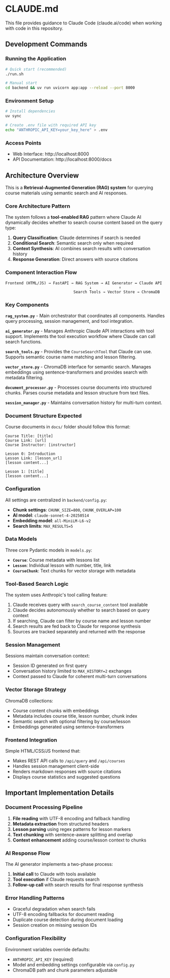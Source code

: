 # CLAUDE.md

This file provides guidance to Claude Code (claude.ai/code) when working with code in this repository.

## Development Commands

### Running the Application
```bash
# Quick start (recommended)
./run.sh

# Manual start
cd backend && uv run uvicorn app:app --reload --port 8000
```

### Environment Setup
```bash
# Install dependencies
uv sync

# Create .env file with required API key
echo "ANTHROPIC_API_KEY=your_key_here" > .env
```

### Access Points
- Web Interface: http://localhost:8000
- API Documentation: http://localhost:8000/docs

## Architecture Overview

This is a **Retrieval-Augmented Generation (RAG) system** for querying course materials using semantic search and AI responses.

### Core Architecture Pattern
The system follows a **tool-enabled RAG** pattern where Claude AI dynamically decides whether to search course content based on the query type:

1. **Query Classification**: Claude determines if search is needed
2. **Conditional Search**: Semantic search only when required
3. **Context Synthesis**: AI combines search results with conversation history
4. **Response Generation**: Direct answers with source citations

### Component Interaction Flow

```
Frontend (HTML/JS) → FastAPI → RAG System → AI Generator ↔ Claude API
                                     ↓            ↑
                              Search Tools → Vector Store → ChromaDB
```

### Key Components

**`rag_system.py`** - Main orchestrator that coordinates all components. Handles query processing, session management, and tool integration.

**`ai_generator.py`** - Manages Anthropic Claude API interactions with tool support. Implements the tool execution workflow where Claude can call search functions.

**`search_tools.py`** - Provides the `CourseSearchTool` that Claude can use. Supports semantic course name matching and lesson filtering.

**`vector_store.py`** - ChromaDB interface for semantic search. Manages embeddings using sentence-transformers and provides search with metadata filtering.

**`document_processor.py`** - Processes course documents into structured chunks. Parses course metadata and lesson structure from text files.

**`session_manager.py`** - Maintains conversation history for multi-turn context.

### Document Structure Expected

Course documents in `docs/` folder should follow this format:
```
Course Title: [title]
Course Link: [url]
Course Instructor: [instructor]

Lesson 0: Introduction
Lesson Link: [lesson_url]
[lesson content...]

Lesson 1: [title]
[lesson content...]
```

### Configuration

All settings are centralized in `backend/config.py`:
- **Chunk settings**: `CHUNK_SIZE=800`, `CHUNK_OVERLAP=100`
- **AI model**: `claude-sonnet-4-20250514`
- **Embedding model**: `all-MiniLM-L6-v2`
- **Search limits**: `MAX_RESULTS=5`

### Data Models

Three core Pydantic models in `models.py`:
- **`Course`**: Course metadata with lessons list
- **`Lesson`**: Individual lesson with number, title, link
- **`CourseChunk`**: Text chunks for vector storage with metadata

### Tool-Based Search Logic

The system uses Anthropic's tool calling feature:
1. Claude receives query with `search_course_content` tool available
2. Claude decides autonomously whether to search based on query context
3. If searching, Claude can filter by course name and lesson number
4. Search results are fed back to Claude for response synthesis
5. Sources are tracked separately and returned with the response

### Session Management

Sessions maintain conversation context:
- Session ID generated on first query
- Conversation history limited to `MAX_HISTORY=2` exchanges
- Context passed to Claude for coherent multi-turn conversations

### Vector Storage Strategy

ChromaDB collections:
- Course content chunks with embeddings
- Metadata includes course title, lesson number, chunk index
- Semantic search with optional filtering by course/lesson
- Embeddings generated using sentence-transformers

### Frontend Integration

Simple HTML/CSS/JS frontend that:
- Makes REST API calls to `/api/query` and `/api/courses`
- Handles session management client-side
- Renders markdown responses with source citations
- Displays course statistics and suggested questions

## Important Implementation Details

### Document Processing Pipeline
1. **File reading** with UTF-8 encoding and fallback handling
2. **Metadata extraction** from structured headers
3. **Lesson parsing** using regex patterns for lesson markers
4. **Text chunking** with sentence-aware splitting and overlap
5. **Context enhancement** adding course/lesson context to chunks

### AI Response Flow
The AI generator implements a two-phase process:
1. **Initial call** to Claude with tools available
2. **Tool execution** if Claude requests search
3. **Follow-up call** with search results for final response synthesis

### Error Handling Patterns
- Graceful degradation when search fails
- UTF-8 encoding fallbacks for document reading  
- Duplicate course detection during document loading
- Session creation on missing session IDs

### Configuration Flexibility
Environment variables override defaults:
- `ANTHROPIC_API_KEY` (required)
- Model and embedding settings configurable via `config.py`
- ChromaDB path and chunk parameters adjustable